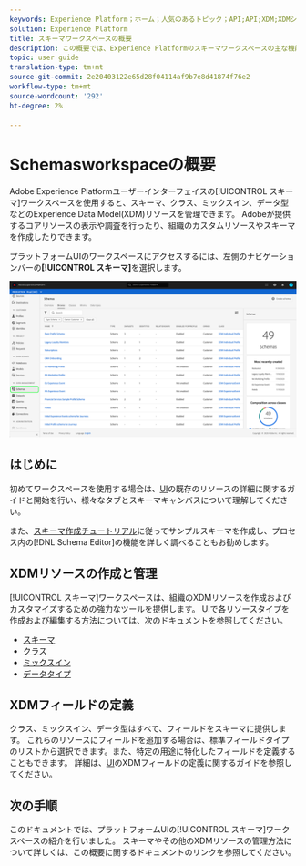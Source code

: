 ```yaml
---
keywords: Experience Platform；ホーム；人気のあるトピック；API;API;XDM;XDMシステム；エクスペリエンスデータモデル；データモデル；ui；ワークスペース；
solution: Experience Platform
title: スキーマワークスペースの概要
description: この概要では、Experience Platformのスキーマワークスペースの主な機能について説明します。
topic: user guide
translation-type: tm+mt
source-git-commit: 2e20403122e65d28f04114af9b7e8d41874f76e2
workflow-type: tm+mt
source-wordcount: '292'
ht-degree: 2%

---
```



#  Schemasworkspaceの概要

Adobe Experience Platformユーザーインターフェイスの[!UICONTROL スキーマ]ワークスペースを使用すると、スキーマ、クラス、ミックスイン、データ型などのExperience Data Model(XDM)リソースを管理できます。 Adobeが提供するコアリソースの表示や調査を行ったり、組織のカスタムリソースやスキーマを作成したりできます。

プラットフォームUIのワークスペースにアクセスするには、左側のナビゲーションバーの&#x200B;**[!UICONTROL スキーマ]**&#x200B;を選択します。

![](../images/ui/overview/schemas-tab.png)

## はじめに

初めてワークスペースを使用する場合は、[UI](./explore.md)の既存のリソースの詳細に関するガイドと開始を行い、様々なタブとスキーマキャンバスについて理解してください。

また、[スキーマ作成チュートリアル](../tutorials/create-schema-ui.md)に従ってサンプルスキーマを作成し、プロセス内の[!DNL Schema Editor]の機能を詳しく調べることもお勧めします。

## XDMリソースの作成と管理

[!UICONTROL スキーマ]ワークスペースは、組織のXDMリソースを作成およびカスタマイズするための強力なツールを提供します。 UIで各リソースタイプを作成および編集する方法については、次のドキュメントを参照してください。

* [スキーマ](./resources/schemas.md)
* [クラス](./resources/classes.md)
* [ミックスイン](./resources/mixins.md)
* [データタイプ](./resources/data-types.md)

## XDMフィールドの定義

クラス、ミックスイン、データ型はすべて、フィールドをスキーマに提供します。 これらのリソースにフィールドを追加する場合は、標準フィールドタイプのリストから選択できます。また、特定の用途に特化したフィールドを定義することもできます。 詳細は、[UI](./fields/overview.md)のXDMフィールドの定義に関するガイドを参照してください。

## 次の手順

このドキュメントでは、プラットフォームUIの[!UICONTROL スキーマ]ワークスペースの紹介を行いました。 スキーマやその他のXDMリソースの管理方法について詳しくは、この概要に関するドキュメントのリンクを参照してください。